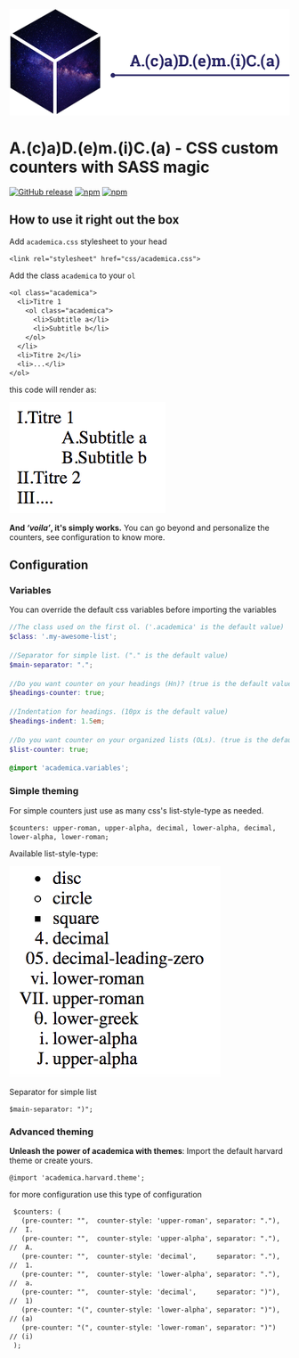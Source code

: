 ![](docs/img/academica-header.png)

# A.(c)a)D.(e)m.(i)C.(a) - CSS custom counters with SASS magic
[![GitHub release](https://img.shields.io/github/release/iStuffs/academica.svg)](https://github.com/iStuffs/academica/releases/latest)
[![npm](https://img.shields.io/npm/v/academica.svg)](https://www.npmjs.com/package/academica)
[![npm](https://img.shields.io/npm/l/academica.svg)](https://www.npmjs.com/package/academica)
## How to use it right out the box

Add `academica.css` stylesheet to your head

```
<link rel="stylesheet" href="css/academica.css">
```

Add the class `academica` to your `ol`

```
<ol class="academica">
  <li>Titre 1
    <ol class="academica">
      <li>Subtitle a</li>
      <li>Subtitle b</li>
    </ol>
  </li>
  <li>Titre 2</li>
  <li>...</li>
</ol>
```

this code will render as:

![](docs/img/exemple01.png)

**And *‘voila’*, it's simply works.**
You can go beyond and personalize the counters, see configuration to know more.

## Configuration

### Variables

You can override the default css variables before importing the variables

```scss
//The class used on the first ol. ('.academica' is the default value)
$class: '.my-awesome-list';

//Separator for simple list. ("." is the default value)
$main-separator: ".";

//Do you want counter on your headings (Hn)? (true is the default value)
$headings-counter: true;

//Indentation for headings. (10px is the default value)
$headings-indent: 1.5em;

//Do you want counter on your organized lists (OLs). (true is the default value)
$list-counter: true;

@import 'academica.variables';
```


### Simple theming

For simple counters just use as many css's list-style-type as needed.

```
$counters: upper-roman, upper-alpha, decimal, lower-alpha, decimal, lower-alpha, lower-roman;
```

Available list-style-type:

![](docs/img/list-style-type.png)

<!-- <ol>
  <li style="list-style-type:disc">disc</li>
  <li style="list-style-type:circle">circle</li>
  <li style="list-style-type:square">square</li>
  <li style="list-style-type:decimal">decimal</li>
  <li style="list-style-type:decimal-leading-zero">decimal-leading-zero</li>
  <li style="list-style-type:lower-roman">lower-roman</li>
  <li style="list-style-type:upper-roman">upper-roman</li>
  <li style="list-style-type:lower-greek">lower-greek</li>
  <li style="list-style-type:lower-alpha">lower-alpha</li>
  <li style="list-style-type:upper-alpha">upper-alpha</li>
</ol> -->

Separator for simple list

```
$main-separator: ")";
```

### Advanced theming

**Unleash the power of academica with themes**: Import the default harvard theme or create yours.

```
@import 'academica.harvard.theme';
```

for more configuration use this type of configuration

```
 $counters: (
   (pre-counter: "",  counter-style: 'upper-roman', separator: "."), //  I.
   (pre-counter: "",  counter-style: 'upper-alpha', separator: "."), //  A.
   (pre-counter: "",  counter-style: 'decimal',     separator: "."), //  1.
   (pre-counter: "",  counter-style: 'lower-alpha', separator: "."), //  a.
   (pre-counter: "",  counter-style: 'decimal',     separator: ")"), //  1)
   (pre-counter: "(", counter-style: 'lower-alpha', separator: ")"), // (a)
   (pre-counter: "(", counter-style: 'lower-roman', separator: ")")  // (i)
 );
```
